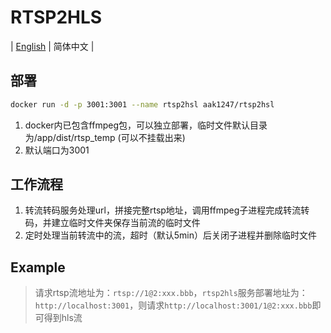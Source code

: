 # RTSP2HLS

| [English](./README.md) | 简体中文 |

## 部署

```bash
docker run -d -p 3001:3001 --name rtsp2hsl aak1247/rtsp2hsl
```

1. docker内已包含ffmpeg包，可以独立部署，临时文件默认目录为/app/dist/rtsp_temp (可以不挂载出来)
2. 默认端口为3001

## 工作流程

1. 转流转码服务处理url，拼接完整rtsp地址，调用ffmpeg子进程完成转流转码，并建立临时文件夹保存当前流的临时文件
2. 定时处理当前转流中的流，超时（默认5min）后关闭子进程并删除临时文件

## Example

> 请求rtsp流地址为：``rtsp://1@2:xxx.bbb``，``rtsp2hls``服务部署地址为：``http://localhost:3001``，则请求``http://localhost:3001/1@2:xxx.bbb``即可得到hls流
